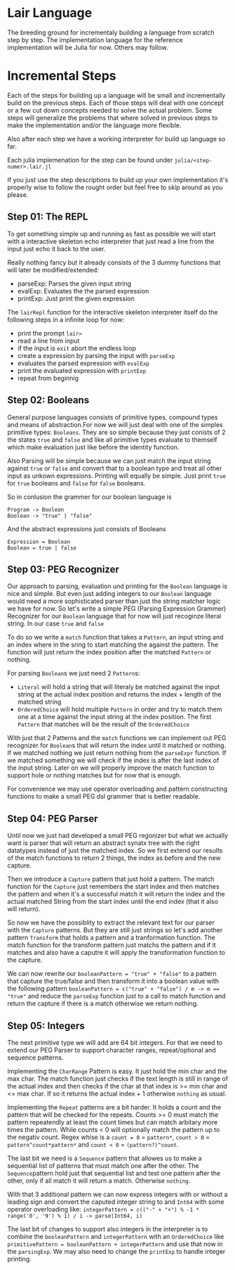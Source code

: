 # Lair Language
The breeding ground for incrementaly building a language from scratch step by step. The implementation language for the reference implementation will be Julia for now. Others may follow.

# Incremental Steps
Each of the steps for building up a language will be small and incrementally build on the previous steps. Each of those steps will deal with one concept or a few cut down concepts needed to solve the actual problem. Some steps will generalize the problems that where solved in previous steps to make the implementation and/or the language more flexible.

Also after each step we have a working interpreter for build up language so far.

Each julia implemenation for the step can be found under `julia/<step-numer>.lair.jl`

If you just use the step descriptions to build up your own implementation it's properly wise to follow the rought order but feel free to skip around as you please.

## Step 01: The REPL
To get something simple up and running as fast as possible we will start with a interactive skeleton echo interpreter that just read a line from the input just echo it back to the user. 

Really nothing fancy but it already consists of the 3 dummy functions that will later be modified/extended:
* parseExp: Parses the given input string
* evalExp: Evaluates the the parsed expression
* printExp: Just print the given expression

The `lairRepl` function for the interactive skeleton interpreter itself do the following steps in a infinite loop for now:
   * print the prompt `lair>`
   * read a line from input
   * if the input is `exit` abort the endless loop
   * create a expression by parsing the input with `parseExp`
   * evaluates the parsed expression with `evalExp`
   * print the evaluated expression with `printExp`
   * repeat from beginnig

## Step 02: Booleans
General purpose languages consists of primitive types, compound types and means of abstraction.For now we will just deal with one of the simples primitive types: `Booleans`. 
They are so simple because they just conists of 2 the states `true` and `false` and like all primitive types evaluate to themself which make evaluation just like before the identity function.

Also Parsing will be simple because we can just match the input string against `true` or `false` and convert that to a boolean type and treat all other input as unkown expressions.
Printing will equally be simple. Just print `true` for `true` booleans and `false` for `false` booleans.

So in conlusion the grammer for our boolean language is
```
Program -> Boolean
Boolean -> "true" | "false"
```
And the abstract expressions just consists of Booleans
```
Expression = Boolean
Boolean = true | false
```

## Step 03: PEG Recognizer
Our approach to parsing, evaluation und printing for the `Boolean` language is nice and simple. But even just adding integers to our `Boolean` language would need a more sophisticated parser than just the string matcher logic we have for now. So let's write a simple PEG (Parsing Expression Grammer) Recognizer for our `Boolean` language that for now will just recoginze literal string. In our case `true` and `false`

To do so we write a `match` function that takes a `Pattern`, an input string and an index where in the sring to start matching the against the pattern. The function will just return the index position after the matched `Pattern` or nothing.

For parsing `Boolean`s we just need 2 `Pattern`s:
* `Literal` will hold a string that will literaly be matched against the input string at the actual index position and returns the index + length of the matched string
* `OrderedChoice` will hold multiple `Pattern` in order and try to match them one at a time against the input string at the index position. The first `Pattern` that matches will be the result of the `OrderedChoice`

With just that 2 Patterns and the `match` functions we can implement out PEG recognizer for `Boolean`s that will return the index until it matched or nothing. If we matched nothing we just return nothing from the `parseExpr` function. If we matched something we will check if the index is after the last index of the input string. Later on we will properly improve the match function to support hole or nothing matches but for now that is enough.

For convenience we may use operator overloading and pattern constructing functions to make a small PEG dsl grammer that is better readable.

## Step 04: PEG Parser
Until now we just had developed a small PEG regonizer but what we actually want is parser that will return an abstract synatx tree with the right datatypes instead of just the matched index. So we first extend our results of the match functions to return 2 things, the index as before and the new capture. 

Then we introduce a `Capture` pattern that just hold a pattern. The match function for the `Capture` just remembers the start index and then matches the pattern and when it's a successful match it will return the index and the actual matched String from the start index until the end index (that it also will return).

So now we have the possiblity to extract the relevant text for our parser with the `Capture` patterns. But they are still just strings so let's add another pattern `Transform` that holds a pattern and a tranformation function. The match function for the transform pattern just matchs the pattern and if it matches and also have a caputre it will apply the transformation function to the capture.

We can now rewrite our `booleanPattern = "true" + "false"` to a pattern that capture the true/false and then transform it into a boolean value with the following pattern `booleanPattern = c("true" + "false") / m -> m == "true"` and reduce the `parseExp` function just to a call to match function and return the capture if there is a match otherwise we return nothing.

## Step 05: Integers
The next primitive type we will add are 64 bit integers. For that we need to extend our PEG Parser to support character ranges, repeat/optional and sequence patterns. 

Implementing the `CharRange` Pattern is easy. It just hold the min char and the max char. The match function just checks if the text length is still in range of the actual index and then checks if the char at that index is >= min char and <= max char. If so it returns the actual index + 1 otherwise `nothing` as usual.

Implementing the `Repeat` patterns are a bit harder. It holds a count and the pattern that will be checked for the repeats. Counts >= 0 must match the pattern repeatendly at least the count times but can match arbitary more times the pattern. While counts < 0 will optionally match the pattern up to the negativ count. Regex whise is a `count = 0` = `pattern*`, `count > 0` = `pattern^count*pattern*` and `count < 0` = `(pattern?)^count`.

The last bit we need is a `Sequence` pattern that allowes us to make a sequential list of patterns that must match one after the other. The `Sequence`pattern hold just that sequential list and test one pattern after the other, only if all match it will return a match. Otherwise `nothing`.

With that 3 additional pattern we can now express integers with or without a leading sign and convert the caputed integer string to and `Int64` with some operator overloading like:
`integerPattern = c(("-" + "+") % -1 * range('0', '9') % 1) / i -> parse(Int64, i)`

The last bit of changes to support also integers in the interpreter is to combine the `booleanPattern` and `integerPattern` with an `OrderedChoice` like `primitivePattern = booleanPattern + integerPattern` and use that now in the `parsingExp`. We may also need to change the `printExp` to handle integer printing.




